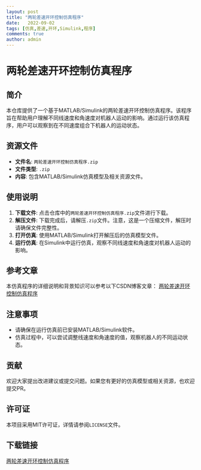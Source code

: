 ```yaml
---
layout: post
title: "两轮差速开环控制仿真程序"
date:   2022-09-02
tags: [仿真,差速,开环,Simulink,程序]
comments: true
author: admin
---
```

# 两轮差速开环控制仿真程序

## 简介
本仓库提供了一个基于MATLAB/Simulink的两轮差速开环控制仿真程序。该程序旨在帮助用户理解不同线速度和角速度对机器人运动的影响。通过运行该仿真程序，用户可以观察到在不同速度组合下机器人的运动状态。

## 资源文件
- **文件名**: `两轮差速开环控制仿真程序.zip`
- **文件类型**: `.zip`
- **内容**: 包含MATLAB/Simulink仿真模型及相关资源文件。

## 使用说明
1. **下载文件**: 点击仓库中的`两轮差速开环控制仿真程序.zip`文件进行下载。
2. **解压文件**: 下载完成后，请解压`.zip`文件。注意，这是一个压缩文件，解压时请确保文件完整性。
3. **打开仿真**: 使用MATLAB/Simulink打开解压后的仿真模型文件。
4. **运行仿真**: 在Simulink中运行仿真，观察不同线速度和角速度对机器人运动的影响。

## 参考文章
本仿真程序的详细说明和背景知识可以参考以下CSDN博客文章：
[两轮差速开环控制仿真程序](https://blog.csdn.net/iProphet/article/details/83661753)

## 注意事项
- 请确保在运行仿真前已安装MATLAB/Simulink软件。
- 仿真过程中，可以尝试调整线速度和角速度的值，观察机器人的不同运动状态。

## 贡献
欢迎大家提出改进建议或提交问题。如果您有更好的仿真模型或相关资源，也欢迎提交PR。

## 许可证
本项目采用MIT许可证，详情请参阅`LICENSE`文件。

## 下载链接

[两轮差速开环控制仿真程序](https://pan.quark.cn/s/dc4b35fc6ecf)